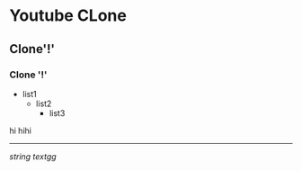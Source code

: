 # Youtube CLone

## Clone'!'

### Clone '!'

* list1
  * list2
    * list3

hi
    hihi

--------

[link]: http://github.com

*string textgg*
